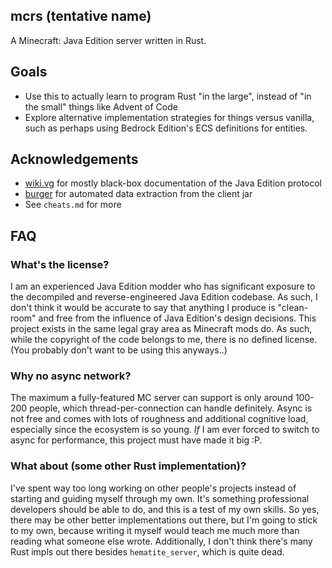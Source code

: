 mcrs (tentative name)
----

A Minecraft: Java Edition server written in Rust.

## Goals
- Use this to actually learn to program Rust "in the large", instead of "in the small" things like Advent of Code
- Explore alternative implementation strategies for things versus vanilla, such as perhaps using Bedrock Edition's ECS definitions for entities.

## Acknowledgements
- [wiki.vg](https://wiki.vg/Protocol) for mostly black-box documentation of the Java Edition protocol
- [burger](https://pokechu22.github.io/Burger/) for automated data extraction from the client jar
- See `cheats.md` for more

## FAQ
### What's the license?
I am an experienced Java Edition modder who has significant exposure to the decompiled and reverse-engineered Java Edition codebase.
As such, I don't think it would be accurate to say that anything I produce is "clean-room" and free from the influence of Java Edition's design decisions.
This project exists in the same legal gray area as Minecraft mods do.
As such, while the copyright of the code belongs to me, there is no defined license. (You probably don't want to be using this anyways..)

### Why no async network?
The maximum a fully-featured MC server can support is only around 100-200 people, which thread-per-connection can handle definitely.
Async is not free and comes with lots of roughness and additional cognitive load, especially since the ecosystem is so young.
*If* I am ever forced to switch to async for performance, this project must have made it big :P.

### What about (some other Rust implementation)?
I've spent way too long working on other people's projects instead of starting and guiding myself through my own. It's something
professional developers should be able to do, and this is a test of my own skills. So yes, there may be other better implementations
out there, but I'm going to stick to my own, because writing it myself would teach me much more than reading what someone else wrote.
Additionally, I don't think there's many Rust impls out there besides `hematite_server`, which is quite dead.
